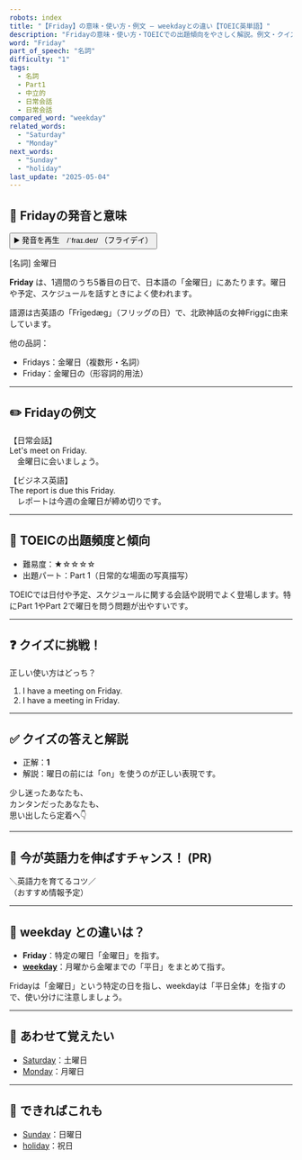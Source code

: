 ```yaml
---
robots: index
title: "【Friday】の意味・使い方・例文 ― weekdayとの違い【TOEIC英単語】"
description: "Fridayの意味・使い方・TOEICでの出題傾向をやさしく解説。例文・クイズ付きでweekdayとの違いもわかりやすく学べます。"
word: "Friday"
part_of_speech: "名詞"
difficulty: "1"
tags:
  - 名詞
  - Part1
  - 中立的
  - 日常会話
  - 日常会話
compared_word: "weekday"
related_words:
  - "Saturday"
  - "Monday"
next_words:
  - "Sunday"
  - "holiday"
last_update: "2025-05-04"
---
```


## 🔰 Fridayの発音と意味

<button class="play-audio" onclick="playTTS('Friday')">
  <span class="play-audio-main">
    ▶️ 発音を再生　/ˈfraɪ.deɪ/
  </span>
  <span class="play-audio-sub">
    （フライデイ）
  </span>
</button>

[名詞] 金曜日

**Friday** は、1週間のうち5番目の日で、日本語の「金曜日」にあたります。曜日や予定、スケジュールを話すときによく使われます。

語源は古英語の「Frīgedæg」（フリッグの日）で、北欧神話の女神Friggに由来しています。

他の品詞：  
- Fridays：金曜日（複数形・名詞）
- Friday：金曜日の（形容詞的用法）

---

## ✏️ Fridayの例文

【日常会話】  
Let's meet on Friday.  
　金曜日に会いましょう。

【ビジネス英語】  
The report is due this Friday.  
　レポートは今週の金曜日が締め切りです。

---

## 🎯 TOEICの出題頻度と傾向

- 難易度：★☆☆☆☆
- 出題パート：Part 1（日常的な場面の写真描写）

TOEICでは日付や予定、スケジュールに関する会話や説明でよく登場します。特にPart 1やPart 2で曜日を問う問題が出やすいです。

---

## ❓ クイズに挑戦！

正しい使い方はどっち？

1. I have a meeting on Friday.  
2. I have a meeting in Friday.

---

## ✅ クイズの答えと解説

- 正解：**1**
- 解説：曜日の前には「on」を使うのが正しい表現です。

少し迷ったあなたも、  
カンタンだったあなたも、  
思い出したら定着へ👇️

---

## 🚀 今が英語力を伸ばすチャンス！ (PR)

<div class="info-center">
＼英語力を育てるコツ／<br>  
（おすすめ情報予定）
</div>

---

## 🤔  weekday との違いは？

- **Friday**：特定の曜日「金曜日」を指す。
- **[weekday](/word/weekday)**：月曜から金曜までの「平日」をまとめて指す。

Fridayは「金曜日」という特定の日を指し、weekdayは「平日全体」を指すので、使い分けに注意しましょう。

---

## 🧩 あわせて覚えたい

- [Saturday](/Saturday)：土曜日
- [Monday](/Monday)：月曜日

---

## 📖 できればこれも

- [Sunday](/Sunday)：日曜日
- [holiday](/word/holiday)：祝日

<!-- cvid: aid12_bid04 -->
